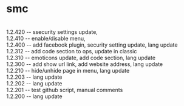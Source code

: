 # smc


<br>1.2.420 -- ssecurity settings update,
<br>1.2.410 -- enable/disable menu,
<br>1.2.400 -- add facebook plugin, security setting update, lang update
<br>1.2.312 -- add code section to ops, update in classic
<br>1.2.310 -- emoticons update, add code section, lang update
<br>1.2.300 -- add show url link, add website address, lang update
<br>1.2.210 -- hide/unhide page in menu, lang update
<br>1.2.203 -- lang update
<br>1.2.202 -- lang update
<br>1.2.201 -- test github script, manual comments
<br>1.2.200 -- lang update
